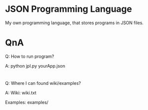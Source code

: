# JSON Programming Language
My own programming language, that stores programs in JSON files.

# QnA
Q: How to run program?

A: python jpl.py yourApp.json

#
Q: Where I can found wiki/examples?

A: Wiki: wiki.txt

   Examples: examples/



